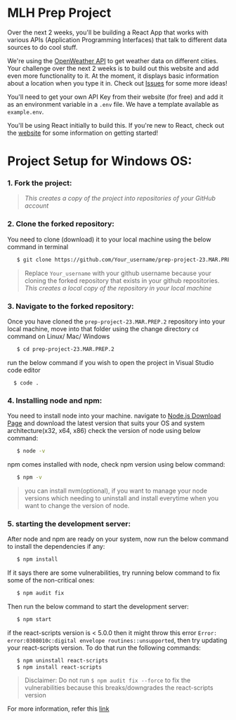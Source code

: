 # MLH Prep Project

Over the next 2 weeks, you'll be building a React App that works with various APIs (Application Programming Interfaces) that talk to different data sources to do cool stuff.

We're using the [OpenWeather API](https://openweathermap.org/current) to get weather data on different cities. Your challenge over the next 2 weeks is to build out this website and add even more functionality to it. At the moment, it displays basic information about a location when you type it in. Check out [Issues](/issues) for some more ideas!

You'll need to get your own API Key from their website (for free) and add it as an environment variable in a `.env` file. We have a template available as `example.env`.

You'll be using React initially to build this. If you're new to React, check out the [website](https://reactjs.org) for some information on getting started! 

# Project Setup for Windows OS:
### 1. Fork the project:
> _This creates a copy of the project into repositories of your GitHub account_

### 2. Clone the forked repository:

  You need to clone (download) it to your local machine using the below command in terminal
```bash
   $ git clone https://github.com/Your_username/prep-project-23.MAR.PREP.2.git
```
> Replace `Your_username` with your github username because your cloning the forked repository that exists in your github repositories.
> _This creates a local copy of the repository in your local machine_

### 3. Navigate to the forked repository:
Once you have cloned the `prep-project-23.MAR.PREP.2` repository into your local machine, move into that folder using the change directory `cd` command on Linux/ Mac/ Windows
```bash
   $ cd prep-project-23.MAR.PREP.2
```
run the below command if you wish to open the project in Visual Studio code editor
```
  $ code .
```
### 4. Installing node and npm:
You need to install node into your machine. navigate to [Node.js Download Page](https://nodejs.org/en/download/) and download the latest version that suits your OS and system architecture(x32, x64, x86)
check the version of node using below command:
```bash
   $ node -v
```

npm comes installed with node, check npm version using below command:
```bash
   $ npm -v
```

> you can install nvm(optional), if you want to manage your node versions which needing to uninstall and install everytime when you want to change the version of node.

### 5. starting the development server:
After node and npm are ready on your system, now run the below command to install the dependencies if any:
```bash
   $ npm install
```

If it says there are some vulnerabilities, try running below command to fix some of the non-critical ones:
```bash
   $ npm audit fix
```

Then run the below command to start the development server:
```bash
   $ npm start
```

if the react-scripts version is < 5.0.0 then it might throw this error `Error: error:0308010c:digital envelope routines::unsupported`, then try updating your react-scripts version. To do that run the following commands:
```bash
   $ npm uninstall react-scripts
   $ npm install react-scripts
```

> Disclaimer: Do not run `$ npm audit fix --force` to fix the vulnerabilities because this breaks/downgrades the react-scripts version

For more information, refer this [link](https://www.freecodecamp.org/news/error-error-0308010c-digital-envelope-routines-unsupported-node-error-solved/)


